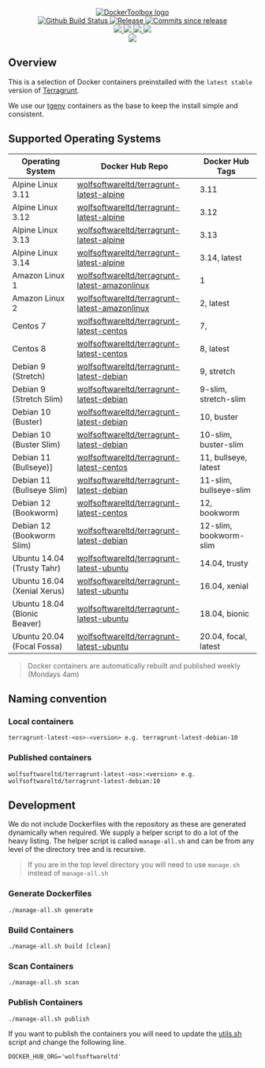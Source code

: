 <p align="center">
    <a href="https://github.com/DockerToolbox/">
        <img src="https://cdn.wolfsoftware.com/assets/images/github/organisations/dockertoolbox/black-and-white-circle-256.png" alt="DockerToolbox logo" />
    </a>
    <br />
    <a href="https://github.com/DockerToolbox/terragrunt-latest/actions/workflows/pipeline.yml">
        <img src="https://img.shields.io/github/workflow/status/DockerToolbox/terragrunt-latest/pipeline/master?style=for-the-badge" alt="Github Build Status">
    </a>
    <a href="https://github.com/DockerToolbox/terragrunt-latest/releases/latest">
        <img src="https://img.shields.io/github/v/release/DockerToolbox/terragrunt-latest?color=blue&label=Latest%20Release&style=for-the-badge" alt="Release">
    </a>
    <a href="https://github.com/DockerToolbox/terragrunt-latest/releases/latest">
        <img src="https://img.shields.io/github/commits-since/DockerToolbox/terragrunt-latest/latest.svg?color=blue&style=for-the-badge" alt="Commits since release">
    </a>
    <br />
    <a href=".github/CODE_OF_CONDUCT.md">
        <img src="https://img.shields.io/badge/Code%20of%20Conduct-blue?style=for-the-badge" />
    </a>
    <a href=".github/CONTRIBUTING.md">
        <img src="https://img.shields.io/badge/Contributing-blue?style=for-the-badge" />
    </a>
    <a href=".github/SECURITY.md">
        <img src="https://img.shields.io/badge/Report%20Security%20Concern-blue?style=for-the-badge" />
    </a>
    <a href="https://github.com/DockerToolbox/terragrunt-latest/issues">
        <img src="https://img.shields.io/badge/Get%20Support-blue?style=for-the-badge" />
    </a>
    <br />
    <a href="https://wolfsoftware.com/">
        <img src="https://img.shields.io/badge/Created%20by%20Wolf%20Software-blue?style=for-the-badge" />
    </a>
</p>

## Overview

This is a selection of Docker containers preinstalled with the `latest stable` version of [Terragrunt](https://terragrunt.gruntwork.io/).

We use our [tgenv](https://github.com/DockerToolbox/tgenv) containers as the base to keep the install simple and consistent.

## Supported Operating Systems

| Operating System             | Docker Hub Repo                                                                                                         | Docker Hub Tags             |
| ---------------------------- | ----------------------------------------------------------------------------------------------------------------------- | --------------------------- |
| Alpine Linux 3.11            | [wolfsoftwareltd/terragrunt-latest-alpine](https://hub.docker.com/r/wolfsoftwareltd/terragrunt-latest-alpine)           | 3.11                        |
| Alpine Linux 3.12            | [wolfsoftwareltd/terragrunt-latest-alpine](https://hub.docker.com/r/wolfsoftwareltd/terragrunt-latest-alpine)           | 3.12                        |
| Alpine Linux 3.13            | [wolfsoftwareltd/terragrunt-latest-alpine](https://hub.docker.com/r/wolfsoftwareltd/terragrunt-latest-alpine)           | 3.13                        |
| Alpine Linux 3.14            | [wolfsoftwareltd/terragrunt-latest-alpine](https://hub.docker.com/r/wolfsoftwareltd/terragrunt-latest-alpine)           | 3.14, latest                |
| Amazon Linux 1               | [wolfsoftwareltd/terragrunt-latest-amazonlinux](https://hub.docker.com/r/wolfsoftwareltd/terragrunt-latest-amazonlinux) | 1                           |
| Amazon Linux 2               | [wolfsoftwareltd/terragrunt-latest-amazonlinux](https://hub.docker.com/r/wolfsoftwareltd/terragrunt-latest-amazonlinux) | 2, latest                   |
| Centos 7                     | [wolfsoftwareltd/terragrunt-latest-centos](https://hub.docker.com/r/wolfsoftwareltd/terragrunt-latest-centos)           | 7,                          |
| Centos 8                     | [wolfsoftwareltd/terragrunt-latest-centos](https://hub.docker.com/r/wolfsoftwareltd/terragrunt-latest-centos)           | 8, latest                   |
| Debian 9 (Stretch)           | [wolfsoftwareltd/terragrunt-latest-debian](https://hub.docker.com/r/wolfsoftwareltd/terragrunt-latest-debian)           | 9, stretch                  |
| Debian 9 (Stretch Slim)      | [wolfsoftwareltd/terragrunt-latest-debian](https://hub.docker.com/r/wolfsoftwareltd/terragrunt-latest-debian)           | 9-slim, stretch-slim        |
| Debian 10 (Buster)           | [wolfsoftwareltd/terragrunt-latest-debian](https://hub.docker.com/r/wolfsoftwareltd/terragrunt-latest-debian)           | 10, buster                  |
| Debian 10 (Buster Slim)      | [wolfsoftwareltd/terragrunt-latest-debian](https://hub.docker.com/r/wolfsoftwareltd/terragrunt-latest-debian)           | 10-slim, buster-slim        |
| Debian 11 (Bullseye)]        | [wolfsoftwareltd/terragrunt-latest-centos](https://hub.docker.com/r/wolfsoftwareltd/terragrunt-latest-centos)           | 11, bullseye, latest        |
| Debian 11 (Bullseye Slim)    | [wolfsoftwareltd/terragrunt-latest-debian](https://hub.docker.com/r/wolfsoftwareltd/terragrunt-latest-debian)           | 11-slim, bullseye-slim      |
| Debian 12 (Bookworm)         | [wolfsoftwareltd/terragrunt-latest-centos](https://hub.docker.com/r/wolfsoftwareltd/terragrunt-latest-centos)           | 12, bookworm                |
| Debian 12 (Bookworm Slim)    | [wolfsoftwareltd/terragrunt-latest-debian](https://hub.docker.com/r/wolfsoftwareltd/terragrunt-latest-debian)           | 12-slim, bookworm-slim      |
| Ubuntu 14.04 (Trusty Tahr)   | [wolfsoftwareltd/terragrunt-latest-ubuntu](https://hub.docker.com/r/wolfsoftwareltd/terragrunt-latest-ubuntu)           | 14.04, trusty               |
| Ubuntu 16.04 (Xenial Xerus)  | [wolfsoftwareltd/terragrunt-latest-ubuntu](https://hub.docker.com/r/wolfsoftwareltd/terragrunt-latest-ubuntu)           | 16.04, xenial               |
| Ubuntu 18.04 (Bionic Beaver) | [wolfsoftwareltd/terragrunt-latest-ubuntu](https://hub.docker.com/r/wolfsoftwareltd/terragrunt-latest-ubuntu)           | 18.04, bionic               |
| Ubuntu 20.04 (Focal Fossa)   | [wolfsoftwareltd/terragrunt-latest-ubuntu](https://hub.docker.com/r/wolfsoftwareltd/terragrunt-latest-ubuntu)           | 20.04, focal, latest        |

> Docker containers are automatically rebuilt and published weekly (Mondays 4am)

## Naming convention

### Local containers

```
terragrunt-latest-<os>-<version> e.g. terragrunt-latest-debian-10
```

### Published containers

```
wolfsoftwareltd/terragrunt-latest-<os>:<version> e.g. wolfsoftwareltd/terragrunt-latest-debian:10
```

## Development

We do not include Dockerfiles with the repository as these are generated dynamically when required. We supply a helper script to do a lot of the heavy listing.
The helper script is called `manage-all.sh` and can be from any level of the directory tree and is recursive.

> If you are in the top level directory you will need to use `manage.sh` instead of `manage-all.sh`

### Generate Dockerfiles

```
./manage-all.sh generate
```

### Build Containers

```
./manage-all.sh build [clean]
```

### Scan Containers

```
./manage-all.sh scan         
```

### Publish Containers

```
./manage-all.sh publish
```

If you want to publish the containers you will need to update the [utils.sh](Scripts/utils.sh#L5) script and change the following line.

```
DOCKER_HUB_ORG='wolfsoftwareltd'
```

